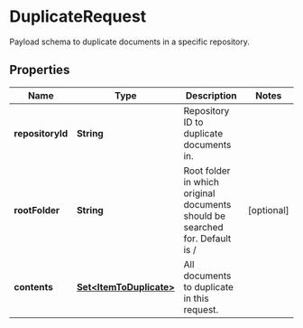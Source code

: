 

# DuplicateRequest

Payload schema to duplicate documents in a specific repository.

## Properties

| Name | Type | Description | Notes |
|------------ | ------------- | ------------- | -------------|
|**repositoryId** | **String** | Repository ID to duplicate documents in. |  |
|**rootFolder** | **String** | Root folder in which original documents should be searched for. Default is / |  [optional] |
|**contents** | [**Set&lt;ItemToDuplicate&gt;**](ItemToDuplicate.md) | All documents to duplicate in this request. |  |



